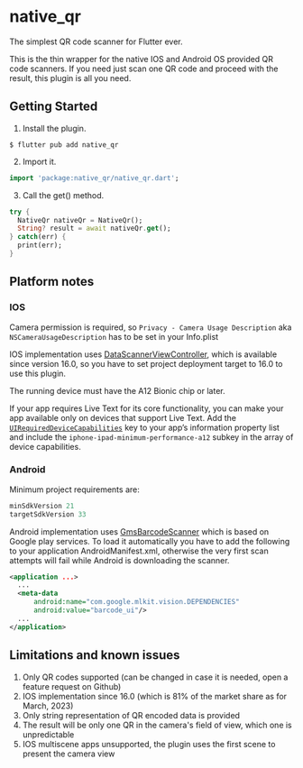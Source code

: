 # native_qr

The simplest QR code scanner for Flutter ever.

This is the thin wrapper for the native IOS and Android OS provided QR code scanners. If you need just scan one QR code and proceed with the result, this plugin is all you need.

## Getting Started

1) Install the plugin.

```shell
$ flutter pub add native_qr
```

2. Import it.
```dart
import 'package:native_qr/native_qr.dart';
```

3. Call the get() method.

```dart
try {
  NativeQr nativeQr = NativeQr();
  String? result = await nativeQr.get();  
} catch(err) {
  print(err);
}

```

## Platform notes

### IOS

Camera permission is required, so `Privacy - Camera Usage Description` aka `NSCameraUsageDescription` has to be set in your Info.plist

IOS implementation uses [DataScannerViewController](https://developer.apple.com/documentation/visionkit/datascannerviewcontroller), which is available since version 16.0, so you have to set project deployment target to 16.0 to use this plugin.

The running device must have the A12 Bionic chip or later.

If your app requires Live Text for its core functionality, you can make your app available only on devices that support Live Text. Add the [`UIRequiredDeviceCapabilities`](https://developer.apple.com/documentation/bundleresources/information_property_list/uirequireddevicecapabilities) key to your app’s information property list and include the `iphone-ipad-minimum-performance-a12` subkey in the array of device capabilities.

### Android

Minimum project requirements are:

```gradle
minSdkVersion 21
targetSdkVersion 33
```

Android implementation uses [GmsBarcodeScanner](https://developers.google.com/android/reference/com/google/mlkit/vision/codescanner/GmsBarcodeScanner?hl=ru) which is based on Google play services. To load it automatically you have to add the following to your application AndroidManifest.xml, otherwise the very first scan attempts will fail while Android is downloading the scanner.

```xml
<application ...>
  ...
  <meta-data
      android:name="com.google.mlkit.vision.DEPENDENCIES"
      android:value="barcode_ui"/>
  ...
</application>
```

## Limitations and known issues

1. Only QR codes supported (can be changed in case it is needed, open a feature request on Github)
2. IOS implementation since 16.0 (which is 81% of the market share as for March, 2023)
3. Only string representation of QR encoded data is provided
4. The result will be only one QR in the camera's field of view, which one is unpredictable
5. IOS multiscene apps unsupported, the plugin uses the first scene to present the camera view
